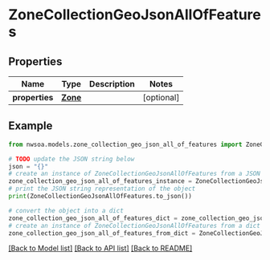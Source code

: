# ZoneCollectionGeoJsonAllOfFeatures


## Properties

Name | Type | Description | Notes
------------ | ------------- | ------------- | -------------
**properties** | [**Zone**](Zone.md) |  | [optional] 

## Example

```python
from nwsoa.models.zone_collection_geo_json_all_of_features import ZoneCollectionGeoJsonAllOfFeatures

# TODO update the JSON string below
json = "{}"
# create an instance of ZoneCollectionGeoJsonAllOfFeatures from a JSON string
zone_collection_geo_json_all_of_features_instance = ZoneCollectionGeoJsonAllOfFeatures.from_json(json)
# print the JSON string representation of the object
print(ZoneCollectionGeoJsonAllOfFeatures.to_json())

# convert the object into a dict
zone_collection_geo_json_all_of_features_dict = zone_collection_geo_json_all_of_features_instance.to_dict()
# create an instance of ZoneCollectionGeoJsonAllOfFeatures from a dict
zone_collection_geo_json_all_of_features_from_dict = ZoneCollectionGeoJsonAllOfFeatures.from_dict(zone_collection_geo_json_all_of_features_dict)
```
[[Back to Model list]](../README.md#documentation-for-models) [[Back to API list]](../README.md#documentation-for-api-endpoints) [[Back to README]](../README.md)


